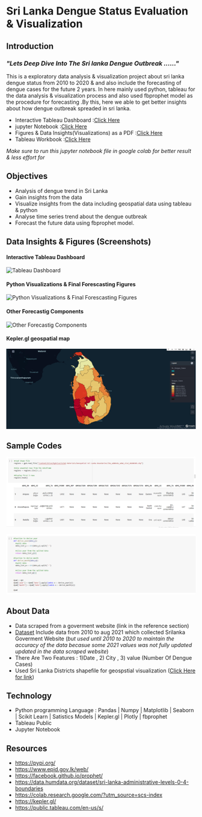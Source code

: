 # Sri Lanka Dengue Status Evaluation & Visualization

## Introduction

### *"Lets Deep Dive Into The Sri lanka Dengue Outbreak ......"*

This is a exploratory data analysis & visualization project about sri lanka dengue status from 2010 to 2020 & and also include the forecasting of dengue cases for the future 2 years. In here mainly used python, tableau for the data analysis & visualization process and also used fbprophet model as the procedure for forecasting .By this, here we able to get better insights about how dengue outbreak spreaded in sri lanka.

- Interactive Tableau Dashboard :[Click Here](https://public.tableau.com/app/profile/nilshan.sadaruwan/viz/EvaluationVisualizationofDengueCasesinSriLanka/Viz)
- jupyter Notebook :[Click Here](https://github.com/Nsadaa/Sri-Lanka-Dengue-Status-Evaluation-Visualization/blob/main/Data_Analysis_%26_Forecasting_of_Dengue_Cases_In_Sri_Lanka.ipynb)
- Figures & Data Insights(Visualizations) as a PDF :[Click Here](https://github.com/Nsadaa/Sri-Lanka-Dengue-Status-Evaluation-Visualization/blob/main/Report/Report.pdf)
- Tableau Workbook :[Click Here](https://github.com/Nsadaa/Sri-Lanka-Dengue-Status-Evaluation-Visualization/tree/main/Tableau%20Workbook)

*Make sure to run this jupyter notebook file in google colab for better result & less effort for*

## Objectives

- Analysis of dengue trend in Sri Lanka
- Gain insights from the data
- Visualize insights from the data including geospatial data using tableau & python
- Analyse time series trend about the dengue outbreak
- Forecast the future data using fbprophet model.

## Data Insights & Figures (Screenshots)
#### Interactive Tableau Dashboard
![Tableau Dashboard](https://github.com/Nsadaa/Sri-Lanka-Dengue-Status-Evaluation-Visualization/blob/main/Report/Images/Report.jpg)

#### Python Visualizations & Final Forescasting Figures
![Python Visualizations & Final Forescasting Figures](https://github.com/Nsadaa/Sri-Lanka-Dengue-Status-Evaluation-Visualization/blob/main/Report/Images/Report2.jpg)

#### Other Forecastig Components
![Other Forecastig Components](https://github.com/Nsadaa/Sri-Lanka-Dengue-Status-Evaluation-Visualization/blob/main/Report/Images/Report3.jpg)

#### Kepler.gl geospatial map

![Kepler.gl geospatial map](https://github.com/Nsadaa/Sri-Lanka-Dengue-Status-Evaluation-Visualization/blob/main/Report/Images/Screenshot%20(71).png)

## Sample Codes

![Sample_1](https://github.com/Nsadaa/Sri-Lanka-Dengue-Status-Evaluation-Visualization/blob/main/Report/Sample_Codes/sample_1.jpg)

![Sample_2](https://github.com/Nsadaa/Sri-Lanka-Dengue-Status-Evaluation-Visualization/blob/main/Report/Sample_Codes/sample_2.jpg)


## About Data

- Data scraped from a goverment website (link in the reference section)
- [Dataset](https://github.com/Nsadaa/Sri-Lanka-Dengue-Status-Evaluation-Visualization/tree/main/Dataset) Include data from 2010 to aug 2021 which collected Srilanka Goverment Website (*but used until 2010 to 2020 to maintain the accuracy of the data becasue some 2021 values was not fully updated updated in the data scraped website*)
- There Are Two Features : 1)Date , 2) City , 3) value (Number Of Dengue Cases)      
- Used Sri Lanka Districts shapefile for geospstial visualization ([Click Here for link](https://data.humdata.org/dataset/sri-lanka-administrative-levels-0-4-boundaries))                         
                                                                      
## Technology

- Python programming Language : Pandas | Numpy | Matplotlib | Seaborn | Scikit Learn | Satistics Models | Kepler.gl | Plotly | fbprophet
- Tableau Public
- Jupyter Notebook

## Resources

- https://pypi.org/
- https://www.epid.gov.lk/web/
- https://facebook.github.io/prophet/
- https://data.humdata.org/dataset/sri-lanka-administrative-levels-0-4-boundaries
- https://colab.research.google.com/?utm_source=scs-index
- https://kepler.gl/
- https://public.tableau.com/en-us/s/
